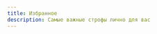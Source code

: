 ```yaml
---
title: Избранное
description: Самые важные строфы лично для вас
---
```


<client-only >
  <fav-list />
</client-only >
